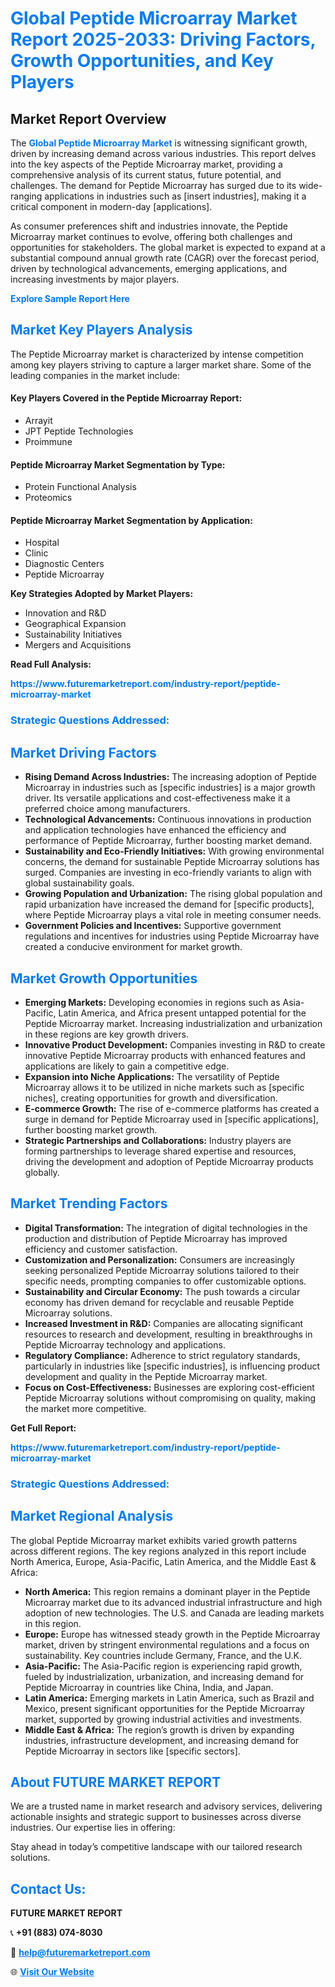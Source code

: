 <h1 style="color: #007BFF;">Global Peptide Microarray Market Report 2025-2033: Driving Factors, Growth Opportunities, and Key Players</h1>

<section id="overview">
<h2>Market Report Overview</h2>
<p>The <a href="https://www.futuremarketreport.com/industry-report/peptide-microarray-market" style="color: #007BFF; text-decoration: none;"><strong>Global Peptide Microarray Market</strong></a> is witnessing significant growth, driven by increasing demand across various industries. This report delves into the key aspects of the Peptide Microarray market, providing a comprehensive analysis of its current status, future potential, and challenges. The demand for Peptide Microarray has surged due to its wide-ranging applications in industries such as [insert industries], making it a critical component in modern-day [applications].</p>
<p>As consumer preferences shift and industries innovate, the Peptide Microarray market continues to evolve, offering both challenges and opportunities for stakeholders. The global market is expected to expand at a substantial compound annual growth rate (CAGR) over the forecast period, driven by technological advancements, emerging applications, and increasing investments by major players.</p>
</section>

<section id="overview">
<p><a href="https://www.futuremarketreport.com/request-sample/reportId=127325" style="color: #007BFF; text-decoration: none;"><strong>Explore Sample Report Here</strong></a></p>
</section>

<section id="key-players">
<h2 style="color: #007BFF;">Market Key Players Analysis</h2>
<p>The Peptide Microarray market is characterized by intense competition among key players striving to capture a larger market share. Some of the leading companies in the market include:</p>
<h4>Key Players Covered in the Peptide Microarray Report:</h4>
<ul><li>Arrayit</li><li>JPT Peptide Technologies</li><li>Proimmune</li></ul>
<h4>Peptide Microarray Market Segmentation by Type:</h4>
<ul><li>Protein Functional Analysis</li><li>Proteomics</li></ul>

<h4>Peptide Microarray Market Segmentation by Application:</h4>
<ul><li>Hospital</li><li>Clinic</li><li>Diagnostic Centers</li><li>Peptide Microarray</li></ul>
<p><strong>Key Strategies Adopted by Market Players:</strong></p>
<ul>
<li>Innovation and R&D</li>
<li>Geographical Expansion</li>
<li>Sustainability Initiatives</li>
<li>Mergers and Acquisitions</li>
</ul>
</section>

<section>
<p><strong>Read Full Analysis: </strong></p><a href="https://www.futuremarketreport.com/industry-report/peptide-microarray-market" style="color: #007BFF; text-decoration: none;"><strong>https://www.futuremarketreport.com/industry-report/peptide-microarray-market</strong></a>
<h3 style="color: #007BFF;">Strategic Questions Addressed:</h3>
</section>

<section id="driving-factors">
<h2 style="color: #007BFF;">Market Driving Factors</h2>
<ul>
<li><strong>Rising Demand Across Industries:</strong> The increasing adoption of Peptide Microarray in industries such as [specific industries] is a major growth driver. Its versatile applications and cost-effectiveness make it a preferred choice among manufacturers.</li>
<li><strong>Technological Advancements:</strong> Continuous innovations in production and application technologies have enhanced the efficiency and performance of Peptide Microarray, further boosting market demand.</li>
<li><strong>Sustainability and Eco-Friendly Initiatives:</strong> With growing environmental concerns, the demand for sustainable Peptide Microarray solutions has surged. Companies are investing in eco-friendly variants to align with global sustainability goals.</li>
<li><strong>Growing Population and Urbanization:</strong> The rising global population and rapid urbanization have increased the demand for [specific products], where Peptide Microarray plays a vital role in meeting consumer needs.</li>
<li><strong>Government Policies and Incentives:</strong> Supportive government regulations and incentives for industries using Peptide Microarray have created a conducive environment for market growth.</li>
</ul>
</section>

<section id="growth-opportunities">
<h2 style="color: #007BFF;">Market Growth Opportunities</h2>
<ul>
<li><strong>Emerging Markets:</strong> Developing economies in regions such as Asia-Pacific, Latin America, and Africa present untapped potential for the Peptide Microarray market. Increasing industrialization and urbanization in these regions are key growth drivers.</li>
<li><strong>Innovative Product Development:</strong> Companies investing in R&D to create innovative Peptide Microarray products with enhanced features and applications are likely to gain a competitive edge.</li>
<li><strong>Expansion into Niche Applications:</strong> The versatility of Peptide Microarray allows it to be utilized in niche markets such as [specific niches], creating opportunities for growth and diversification.</li>
<li><strong>E-commerce Growth:</strong> The rise of e-commerce platforms has created a surge in demand for Peptide Microarray used in [specific applications], further boosting market growth.</li>
<li><strong>Strategic Partnerships and Collaborations:</strong> Industry players are forming partnerships to leverage shared expertise and resources, driving the development and adoption of Peptide Microarray products globally.</li>
</ul>
</section>

<section id="trending-factors">
<h2 style="color: #007BFF;">Market Trending Factors</h2>
<ul>
<li><strong>Digital Transformation:</strong> The integration of digital technologies in the production and distribution of Peptide Microarray has improved efficiency and customer satisfaction.</li>
<li><strong>Customization and Personalization:</strong> Consumers are increasingly seeking personalized Peptide Microarray solutions tailored to their specific needs, prompting companies to offer customizable options.</li>
<li><strong>Sustainability and Circular Economy:</strong> The push towards a circular economy has driven demand for recyclable and reusable Peptide Microarray solutions.</li>
<li><strong>Increased Investment in R&D:</strong> Companies are allocating significant resources to research and development, resulting in breakthroughs in Peptide Microarray technology and applications.</li>
<li><strong>Regulatory Compliance:</strong> Adherence to strict regulatory standards, particularly in industries like [specific industries], is influencing product development and quality in the Peptide Microarray market.</li>
<li><strong>Focus on Cost-Effectiveness:</strong> Businesses are exploring cost-efficient Peptide Microarray solutions without compromising on quality, making the market more competitive.</li>
</ul>
</section>

<section>
<p><strong>Get Full Report: </strong></p><a href="https://www.futuremarketreport.com/industry-report/peptide-microarray-market" style="color: #007BFF; text-decoration: none;"><strong>https://www.futuremarketreport.com/industry-report/peptide-microarray-market</strong></a>
<h3 style="color: #007BFF;">Strategic Questions Addressed:</h3>
</section>


<section id="regional-analysis">
<h2 style="color: #007BFF;">Market Regional Analysis</h2>
<p>The global Peptide Microarray market exhibits varied growth patterns across different regions. The key regions analyzed in this report include North America, Europe, Asia-Pacific, Latin America, and the Middle East & Africa:</p>
<ul>
<li><strong>North America:</strong> This region remains a dominant player in the Peptide Microarray market due to its advanced industrial infrastructure and high adoption of new technologies. The U.S. and Canada are leading markets in this region.</li>
<li><strong>Europe:</strong> Europe has witnessed steady growth in the Peptide Microarray market, driven by stringent environmental regulations and a focus on sustainability. Key countries include Germany, France, and the U.K.</li>
<li><strong>Asia-Pacific:</strong> The Asia-Pacific region is experiencing rapid growth, fueled by industrialization, urbanization, and increasing demand for Peptide Microarray in countries like China, India, and Japan.</li>
<li><strong>Latin America:</strong> Emerging markets in Latin America, such as Brazil and Mexico, present significant opportunities for the Peptide Microarray market, supported by growing industrial activities and investments.</li>
<li><strong>Middle East & Africa:</strong> The region’s growth is driven by expanding industries, infrastructure development, and increasing demand for Peptide Microarray in sectors like [specific sectors].</li>
</ul>
</section>

<footer>
<h2 style="color: #007BFF;">About FUTURE MARKET REPORT</h2>
<p>We are a trusted name in market research and advisory services, delivering actionable insights and strategic support to businesses across diverse industries. Our expertise lies in offering:</p>

<p>Stay ahead in today’s competitive landscape with our tailored research solutions.</p>

<h2 style="color: #007BFF;">Contact Us:</h2>
<p><strong>FUTURE MARKET REPORT</strong></p>
<p>📞 <strong>+91 (883) 074-8030</strong></p>
<p>📧 <strong><a href="mailto:help@futuremarketreport.com" style="color: #007BFF;">help@futuremarketreport.com</a></strong></p>
<p>🌐 <strong><a href="https://www.futuremarketreport.com/" style="color: #007BFF;">Visit Our Website</a></strong></p>
</footer>